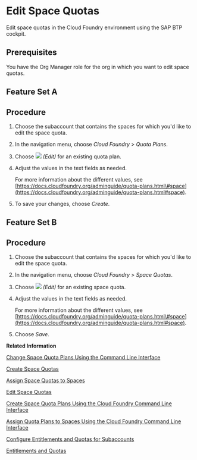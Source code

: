 <!-- loio2a58364d38cf42cc8ecfbae77231a411 -->

# Edit Space Quotas

Edit space quotas in the Cloud Foundry environment using the SAP BTP cockpit.



## Prerequisites

You have the Org Manager role for the org in which you want to edit space quotas.

<a name="task_fyy_qjy_dzb"/>

<!-- task\_fyy\_qjy\_dzb -->

## Feature Set A



<a name="task_fyy_qjy_dzb__steps_jgs_mxw_z5"/>

## Procedure

1.  Choose the subaccount that contains the spaces for which you'd like to edit the space quota.

2.  In the navigation menu, choose *Cloud Foundry* \> *Quota Plans*.

3.  Choose *![](images/Edit_Icon_abfe424.png) \(Edit\)* for an existing quota plan.

4.  Adjust the values in the text fields as needed.

    For more information about the different values, see [https://docs.cloudfoundry.org/adminguide/quota-plans.html\#space](https://docs.cloudfoundry.org/adminguide/quota-plans.html#space).

5.  To save your changes, choose *Create*.


<a name="task_od5_rjy_dzb"/>

<!-- task\_od5\_rjy\_dzb -->

## Feature Set B



<a name="task_od5_rjy_dzb__steps_cnx_4ky_dzb"/>

## Procedure

1.  Choose the subaccount that contains the spaces for which you'd like to edit the space quota.

2.  In the navigation menu, choose *Cloud Foundry* \> *Space Quotas*.

3.  Choose *![](images/Edit_Icon_abfe424.png) \(Edit\)* for an existing space quota.

4.  Adjust the values in the text fields as needed.

    For more information about the different values, see [https://docs.cloudfoundry.org/adminguide/quota-plans.html\#space](https://docs.cloudfoundry.org/adminguide/quota-plans.html#space).

5.  Choose *Save*.


**Related Information**  


[Change Space Quota Plans Using the Command Line Interface](change-space-quota-plans-using-the-command-line-interface-2f5c847.md "Change space quota plans in the Cloud Foundry environment using the Cloud Foundry command line interface (cf CLI).")

[Create Space Quotas](create-space-quotas-b13c4a2.md "You can use the cockpit to create space quotas.")

[Assign Space Quotas to Spaces](assign-space-quotas-to-spaces-13028c4.md "You can use the SAP BTP cockpit to assign space quotas to spaces.")

[Edit Space Quotas](edit-space-quotas-2a58364.md "Edit space quotas in the Cloud Foundry environment using the SAP BTP cockpit.")

[Create Space Quota Plans Using the Cloud Foundry Command Line Interface](create-space-quota-plans-using-the-cloud-foundry-command-line-interface-504fde9.md "You can use the Cloud Foundry Command Line Interface to create space quota plans.")

[Assign Quota Plans to Spaces Using the Cloud Foundry Command Line Interface](assign-quota-plans-to-spaces-using-the-cloud-foundry-command-line-interface-d1e4203.md "You use the Cloud Foundry Command Line Interface to assign the quotas available in your global account to your subaccounts.")

[Configure Entitlements and Quotas for Subaccounts](configure-entitlements-and-quotas-for-subaccounts-5ba357b.md "Distribute the entitlements that are available in your global account by adding service plans and their allowed quotas to your subaccounts using SAP BTP cockpit.")

[Entitlements and Quotas](../10-concepts/entitlements-and-quotas-00aa2c2.md "When you purchase an enterprise account, you’re entitled to use a specific set of resources, such as the amount of memory that can be allocated to your applications.")

